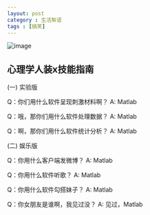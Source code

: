 ```yaml
---
layout: post
category : 生活絮语
tags : [搞笑]
---
```

![image](/Users/yuanbo/Programing/GitHub/yuanbobq.github.com/upload/image/八块腹肌.jpeg)
## 心理学人装x技能指南

(一) 实验版

Q：你们用什么软件呈现刺激材料啊？
A: Matlab

Q：哦，那你们用什么软件处理数据？
A: Matlab

Q：啊，那你们用什么软件统计分析？
A: Matlab

(二) 娱乐版		
	
Q：你用什么客户端发微博？
A: Matlab

Q：你用什么软件听歌？
A: Matlab

Q：你用什么软件勾搭妹子？
A: Matlab

Q：你女朋友是谁啊，我见过没？
A: 见过，Matlab